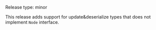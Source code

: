 Release type: minor

This release adds support for update&deserialize types that
does not implement `Node` interface.
